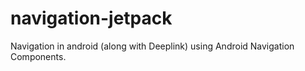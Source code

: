 # navigation-jetpack

Navigation in android (along with Deeplink) using Android Navigation Components.
